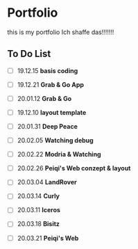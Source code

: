 # Portfolio
this is my portfolio
Ich shaffe das!!!!!!!

## To Do List
- [ ] 19.12.15    **basis coding**
- [ ] 19.12.21    **Grab & Go App**
- [ ] 20.01.12    **Grab & Go**
- [ ] 19.12.10    **layout template**
- [ ] 20.01.31    **Deep Peace**
- [ ] 20.02.05    **Watching debug**
- [ ] 20.02.22    **Modria & Watching**
- [ ] 20.02.26    **Peiqi's Web conzept & layout**
- [ ] 20.03.04    **LandRover**
- [ ] 20.03.14    **Curly**
- [ ] 20.03.11    **Iceros**
- [ ] 20.03.18    **Bisitz**
- [ ] 20.03.21    **Peiqi's Web**



